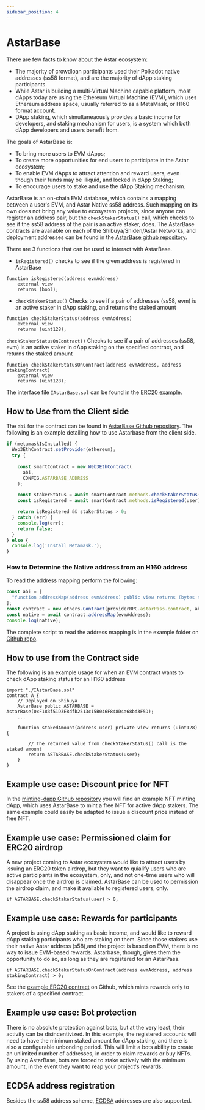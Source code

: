 ```yaml
---
sidebar_position: 4
---
```


# AstarBase

There are few facts to know about the Astar ecosystem:

- The majority of crowdloan participants used their Polkadot native addresses (ss58 format), and are the majority of dApp staking participants.
- While Astar is building a multi-Virtual Machine capable platform, most dApps today are using the Ethereum Virtual Machine (EVM), which uses Ethereum address space, usually referred to as a MetaMask, or H160 format account.
- DApp staking, which simultaneaously provides a basic income for developers, and staking mechanism for users, is a system which both dApp developers and users benefit from.

The goals of AstarBase is:

- To bring more users to EVM dApps;
- To create more opportunities for end users to participate in the Astar ecosystem;
- To enable EVM dApps to attract attention and reward users, even though their funds may be illiquid, and locked in dApp Staking;
- To encourage users to stake and use the dApp Staking mechanism.

AstarBase is an on-chain EVM database, which contains a mapping between a user's EVM, and Astar Native ss58 address. Such mapping on its own does not bring any value to ecosystem projects, since anyone can register an address pair, but the `checkStakerStatus()` call, which checks to see if the ss58 address of the pair is an active staker, does. 
The AstarBase contracts are available on each of the Shibuya/Shiden/Astar Networks, and deployment addresses can be found in the [AstarBase github repository](https://github.com/AstarNetwork/astarbase/blob/main/contract/deployment-info.md).

There are 3 functions that can be used to interact with AstarBase.

- `isRegistered()` checks to see if the given address is registered in AstarBase

```
function isRegistered(address evmAddress) 
    external view 
    returns (bool);
```

- `checkStakerStatus()` Checks to see if a pair of addresses (ss58, evm) is an active staker in dApp staking, and returns the staked amount

```
function checkStakerStatus(address evmAddress)
    external view
    returns (uint128);
```

`checkStakerStatusOnContract()` Checks to see if a pair of addresses (ss58, evm) is an active staker in dApp staking on the specified contract, and returns the staked amount

```
function checkStakerStatusOnContract(address evmAddress, address stakingContract)
    external view
    returns (uint128);
```

The interface file `IAstarBase.sol` can be found in the [ERC20 example](https://github.com/AstarNetwork/astarbase/tree/main/contract/example).

## How to Use from the Client side

The `abi` for the contract can be found in [AstarBase Github repository](https://github.com/AstarNetwork/astarbase/tree/main/public/config).
The following is an example detailing how to use Astarbase from the client side.

```js
if (metamaskIsInstalled) {
  Web3EthContract.setProvider(ethereum);
  try {
    
    const smartContract = new Web3EthContract(
      abi,
      CONFIG.ASTARBASE_ADDRESS
    );

    const stakerStatus = await smartContract.methods.checkStakerStatus(user).call();
    const isRegistered = await smartContract.methods.isRegistered(user).call();

    return isRegistered && stakerStatus > 0;
  } catch (err) {
    console.log(err);
    return false;
  }
} else {
  console.log('Install Metamask.');
}
```

### How to Determine the Native address from an H160 address

To read the address mapping perform the following:

```js
const abi = [
  "function addressMap(address evmAddress) public view returns (bytes native)"
];
const contract = new ethers.Contract(providerRPC.astarPass.contract, abi, provider);
const native = await contract.addressMap(evmAddress);
console.log(native);
```

The complete script to read the address mapping is in the example folder on [Github repo](https://github.com/AstarNetwork/astarbase/tree/main/contract/example).

## How to use from the Contract side

The following is an example usage for when an EVM contract wants to check dApp staking status for an H160 address

```sol
import "./IAstarBase.sol"
contract A {
    // Deployed on Shibuya
    AstarBase public ASTARBASE = AstarBase(0xF183f51D3E8dfb2513c15B046F848D4a68bd3F5D);
    ...
    
    function stakedAmount(address user) private view returns (uint128) {

        // The returned value from checkStakerStatus() call is the staked amount
        return ASTARBASE.checkStakerStatus(user);
    }
}
```

## Example use case: Discount price for NFT

In the [minting-dapp Github repository](https://github.com/AstarNetwork/minting-dapp/blob/main/contract/contracts/ShidenPass_flat.sol) you will find an example NFT minting dApp, which uses AstarBase to mint a free NFT for active dApp stakers. The same example could easily be adapted to issue a discount price instead of free NFT.

## Example use case: Permissioned claim for ERC20 airdrop

A new project coming to Astar ecosystem would like to attract users by issuing an ERC20 token airdrop, but they want to quialify users who are active participants in the ecosystem, only, and not one-time users who will disappear once the airdrop is claimed. AstarBase can be used to permission the airdrop claim, and make it available to registered users, only.

`if ASTARBASE.checkStakerStatus(user) > 0;`

## Example use case: Rewards for participants

A project is using dApp staking as basic income, and would like to reward dApp staking participants who are staking on them. Since those stakers use their native Astar address (s58),and the project is based on EVM, there is no way to issue EVM-based rewards. Astarbase, though, gives them the opportunity to do so, as long as they are registered for an AstarPass.

`if ASTARBASE.checkStakerStatusOnContract(address evmAddress, address stakingContract) > 0;`

See the [example ERC20 contract](https://github.com/AstarNetwork/astarbase/tree/main/contract/example) on Github, which mints rewards only to stakers of a specified contract. 

## Example use case: Bot protection

There is no absolute protection against bots, but at the very least, their activity can be disincentivized. In this example, the registered accounts will need to have the minimum staked amount for dApp staking, and there is also a configurable unbonding period. This will limit a bots ability to create an unlimited number of addresses, in order to claim rewards or buy NFTs. By using AstarBase, bots are forced to stake actively with the minimum amount, in the event they want to reap your project's rewards.

## ECDSA address registration

Besides the ss58 address scheme, [ECDSA](https://en.wikipedia.org/wiki/Elliptic_Curve_Digital_Signature_Algorithm) addresses are also supported.

